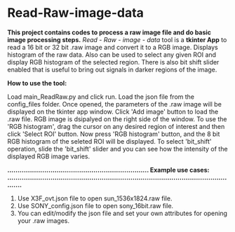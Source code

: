 # Read-Raw-image-data
**This  project contains codes to process a raw image file and do basic image processing steps.**
*Read - Raw - image - data* tool is a **tkinter App** to read a  16 bit or 32 bit .raw image and convert it to a RGB image.
Displays histogram of the raw data.
Also can be used to select any given ROI and display RGB histogram of the selected region.
There is also bit shift slider enabled that is useful to bring out signals in darker regions of the image.

**How to use the tool:**  

Load main_ReadRaw.py and click run.
Load the json file from the config_files folder.
Once opened, the parameters of the .raw image will be displayed on the tkinter app window.
Click 'Add image' button to load the .raw file.
RGB image is dsipalyed on the right side of the window.
To use the 'RGB histogram', drag the cursor on any desired region of interest and then click 'Select ROI' button. 
Now press 'RGB histogram' button, and the 8 bit RGB histogram of the seleted ROI will be displayed.
To select 'bit_shift' operation, slide the 'bit_shift' slider and you can see how the intensity of the displayed RGB image varies.

**.....................................................................
Example use cases: ..................................................................................................................**

1. Use X3F_ovt.json file to open sun_1536x1824.raw file.
2. Use SONY_config.json file to open sony_16bit.raw file.
3. You can edit/modify the json file and set your own attributes for opening your .raw images.
